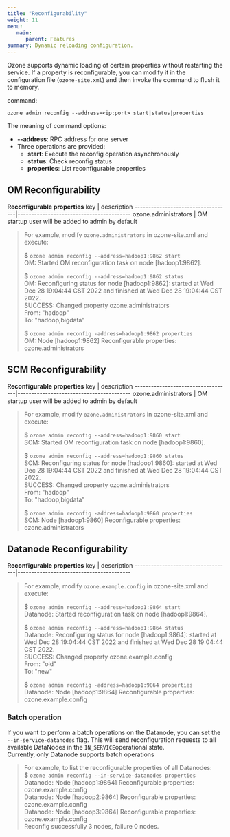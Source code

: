 ```yaml
---
title: "Reconfigurability"
weight: 11
menu:
   main:
      parent: Features
summary: Dynamic reloading configuration.
---
```

<!---
  Licensed to the Apache Software Foundation (ASF) under one or more
  contributor license agreements.  See the NOTICE file distributed with
  this work for additional information regarding copyright ownership.
  The ASF licenses this file to You under the Apache License, Version 2.0
  (the "License"); you may not use this file except in compliance with
  the License.  You may obtain a copy of the License at

      http://www.apache.org/licenses/LICENSE-2.0

  Unless required by applicable law or agreed to in writing, software
  distributed under the License is distributed on an "AS IS" BASIS,
  WITHOUT WARRANTIES OR CONDITIONS OF ANY KIND, either express or implied.
  See the License for the specific language governing permissions and
  limitations under the License.
-->

Ozone supports dynamic loading of certain properties without restarting the service. 
If a property is reconfigurable, you can modify it in the configuration file (`ozone-site.xml`) and then invoke the command to flush it to memory.

command:
```shell
ozone admin reconfig --address=<ip:port> start|status|properties
```

The meaning of command options:
- **--address**: RPC address for one server
- Three operations are provided:
    - **start**:      Execute the reconfig operation asynchronously
    - **status**:     Check reconfig status
    - **properties**: List reconfigurable properties

## OM Reconfigurability

**Reconfigurable properties**
key | description
-----------------------------------|-----------------------------------------
ozone.administrators | OM startup user will be added to admin by default

>For example, modify `ozone.administrators` in ozone-site.xml and execute:
>
> $ `ozone admin reconfig --address=hadoop1:9862 start`<br>
OM: Started OM reconfiguration task on node [hadoop1:9862].
>
>$ `ozone admin reconfig --address=hadoop1:9862 status`<br>
OM: Reconfiguring status for node [hadoop1:9862]: started at Wed Dec 28 19:04:44 CST 2022 and finished at Wed Dec 28 19:04:44 CST 2022.<br>
SUCCESS: Changed property ozone.administrators<br>
From: "hadoop"<br>
To: "hadoop,bigdata"
>
> $ `ozone admin reconfig -address=hadoop1:9862 properties`<br>
OM: Node [hadoop1:9862] Reconfigurable properties:<br>
ozone.administrators

## SCM Reconfigurability

**Reconfigurable properties**
key | description
-----------------------------------|-----------------------------------------
ozone.administrators | OM startup user will be added to admin by default

>For example, modify `ozone.administrators` in ozone-site.xml and execute:
>
> $ `ozone admin reconfig --address=hadoop1:9860 start`<br>
SCM: Started OM reconfiguration task on node [hadoop1:9860].
>
>$ `ozone admin reconfig --address=hadoop1:9860 status`<br>
SCM: Reconfiguring status for node [hadoop1:9860]: started at Wed Dec 28 19:04:44 CST 2022 and finished at Wed Dec 28 19:04:44 CST 2022.<br>
SUCCESS: Changed property ozone.administrators<br>
From: "hadoop"<br>
To: "hadoop,bigdata"
>
> $ `ozone admin reconfig -address=hadoop1:9860 properties`<br>
SCM: Node [hadoop1:9860] Reconfigurable properties:<br>
ozone.administrators

## Datanode Reconfigurability

**Reconfigurable properties**
key | description
-----------------------------------|-----------------------------------------

>For example, modify `ozone.example.config` in ozone-site.xml and execute:
>
> $ `ozone admin reconfig --address=hadoop1:9864 start`<br>
Datanode: Started reconfiguration task on node [hadoop1:9864].
>
>$ `ozone admin reconfig --address=hadoop1:9864 status`<br>
Datanode: Reconfiguring status for node [hadoop1:9864]: started at Wed Dec 28 19:04:44 CST 2022 and finished at Wed Dec 28 19:04:44 CST 2022.<br>
SUCCESS: Changed property ozone.example.config<br>
From: "old"<br>
To: "new"
>
> $ `ozone admin reconfig -address=hadoop1:9864 properties`<br>
Datanode: Node [hadoop1:9864] Reconfigurable properties:<br>
ozone.example.config

### Batch operation
If you want to perform a batch operations on the Datanode, you can set the `--in-service-datanodes` flag.
This will send reconfiguration requests to all available DataNodes in the `IN_SERVICE`operational state.<br>
Currently, only Datanode supports batch operations<br>


>For example, to list the reconfigurable properties of all Datanodes:<br>
> $ `ozone admin reconfig --in-service-datanodes properties`<br>
Datanode: Node [hadoop1:9864] Reconfigurable properties:<br>
ozone.example.config<br>
Datanode: Node [hadoop2:9864] Reconfigurable properties:<br>
ozone.example.config<br>
Datanode: Node [hadoop3:9864] Reconfigurable properties:<br>
ozone.example.config<br>
Reconfig successfully 3 nodes, failure 0 nodes.<br>
